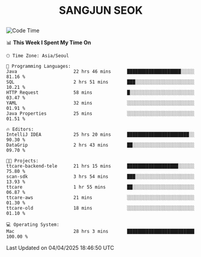 <h1>
 <p align="center">
   SANGJUN SEOK
 </p>
</h1>

<!--START_SECTION:waka-->
![Code Time](http://img.shields.io/badge/Code%20Time-4%2C213%20hrs%2054%20mins-blue)

📊 **This Week I Spent My Time On** 

```text
🕑︎ Time Zone: Asia/Seoul

💬 Programming Languages: 
Java                     22 hrs 46 mins      ████████████████████░░░░░   81.16 % 
SQL                      2 hrs 51 mins       ███░░░░░░░░░░░░░░░░░░░░░░   10.21 % 
HTTP Request             58 mins             █░░░░░░░░░░░░░░░░░░░░░░░░   03.47 % 
YAML                     32 mins             ░░░░░░░░░░░░░░░░░░░░░░░░░   01.91 % 
Java Properties          25 mins             ░░░░░░░░░░░░░░░░░░░░░░░░░   01.51 % 

🔥 Editors: 
IntelliJ IDEA            25 hrs 20 mins      ███████████████████████░░   90.30 % 
DataGrip                 2 hrs 43 mins       ██░░░░░░░░░░░░░░░░░░░░░░░   09.70 % 

🐱‍💻 Projects: 
ttcare-backend-tele      21 hrs 15 mins      ███████████████████░░░░░░   75.80 % 
scan-sdk                 3 hrs 54 mins       ███░░░░░░░░░░░░░░░░░░░░░░   13.93 % 
ttcare                   1 hr 55 mins        ██░░░░░░░░░░░░░░░░░░░░░░░   06.87 % 
ttcare-aws               21 mins             ░░░░░░░░░░░░░░░░░░░░░░░░░   01.30 % 
ttcare-old               18 mins             ░░░░░░░░░░░░░░░░░░░░░░░░░   01.10 % 

💻 Operating System: 
Mac                      28 hrs 3 mins       █████████████████████████   100.00 % 
```


 Last Updated on 04/04/2025 18:46:50 UTC
<!--END_SECTION:waka-->
